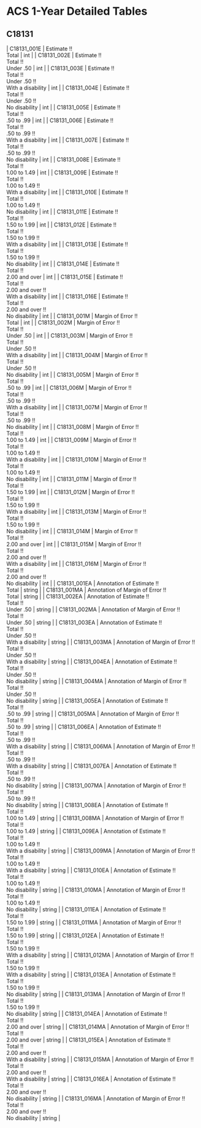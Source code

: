 # ACS 1-Year Detailed Tables

## C18131

| C18131_001E | Estimate !!<br>Total | int |
| C18131_002E | Estimate !!<br>Total !!<br>Under .50 | int |
| C18131_003E | Estimate !!<br>Total !!<br>Under .50 !!<br>With a disability | int |
| C18131_004E | Estimate !!<br>Total !!<br>Under .50 !!<br>No disability | int |
| C18131_005E | Estimate !!<br>Total !!<br>.50 to .99 | int |
| C18131_006E | Estimate !!<br>Total !!<br>.50 to .99 !!<br>With a disability | int |
| C18131_007E | Estimate !!<br>Total !!<br>.50 to .99 !!<br>No disability | int |
| C18131_008E | Estimate !!<br>Total !!<br>1.00 to 1.49 | int |
| C18131_009E | Estimate !!<br>Total !!<br>1.00 to 1.49 !!<br>With a disability | int |
| C18131_010E | Estimate !!<br>Total !!<br>1.00 to 1.49 !!<br>No disability | int |
| C18131_011E | Estimate !!<br>Total !!<br>1.50 to 1.99 | int |
| C18131_012E | Estimate !!<br>Total !!<br>1.50 to 1.99 !!<br>With a disability | int |
| C18131_013E | Estimate !!<br>Total !!<br>1.50 to 1.99 !!<br>No disability | int |
| C18131_014E | Estimate !!<br>Total !!<br>2.00 and over | int |
| C18131_015E | Estimate !!<br>Total !!<br>2.00 and over !!<br>With a disability | int |
| C18131_016E | Estimate !!<br>Total !!<br>2.00 and over !!<br>No disability | int |
| C18131_001M | Margin of Error !!<br>Total | int |
| C18131_002M | Margin of Error !!<br>Total !!<br>Under .50 | int |
| C18131_003M | Margin of Error !!<br>Total !!<br>Under .50 !!<br>With a disability | int |
| C18131_004M | Margin of Error !!<br>Total !!<br>Under .50 !!<br>No disability | int |
| C18131_005M | Margin of Error !!<br>Total !!<br>.50 to .99 | int |
| C18131_006M | Margin of Error !!<br>Total !!<br>.50 to .99 !!<br>With a disability | int |
| C18131_007M | Margin of Error !!<br>Total !!<br>.50 to .99 !!<br>No disability | int |
| C18131_008M | Margin of Error !!<br>Total !!<br>1.00 to 1.49 | int |
| C18131_009M | Margin of Error !!<br>Total !!<br>1.00 to 1.49 !!<br>With a disability | int |
| C18131_010M | Margin of Error !!<br>Total !!<br>1.00 to 1.49 !!<br>No disability | int |
| C18131_011M | Margin of Error !!<br>Total !!<br>1.50 to 1.99 | int |
| C18131_012M | Margin of Error !!<br>Total !!<br>1.50 to 1.99 !!<br>With a disability | int |
| C18131_013M | Margin of Error !!<br>Total !!<br>1.50 to 1.99 !!<br>No disability | int |
| C18131_014M | Margin of Error !!<br>Total !!<br>2.00 and over | int |
| C18131_015M | Margin of Error !!<br>Total !!<br>2.00 and over !!<br>With a disability | int |
| C18131_016M | Margin of Error !!<br>Total !!<br>2.00 and over !!<br>No disability | int |
| C18131_001EA | Annotation of Estimate !!<br>Total | string |
| C18131_001MA | Annotation of Margin of Error !!<br>Total | string |
| C18131_002EA | Annotation of Estimate !!<br>Total !!<br>Under .50 | string |
| C18131_002MA | Annotation of Margin of Error !!<br>Total !!<br>Under .50 | string |
| C18131_003EA | Annotation of Estimate !!<br>Total !!<br>Under .50 !!<br>With a disability | string |
| C18131_003MA | Annotation of Margin of Error !!<br>Total !!<br>Under .50 !!<br>With a disability | string |
| C18131_004EA | Annotation of Estimate !!<br>Total !!<br>Under .50 !!<br>No disability | string |
| C18131_004MA | Annotation of Margin of Error !!<br>Total !!<br>Under .50 !!<br>No disability | string |
| C18131_005EA | Annotation of Estimate !!<br>Total !!<br>.50 to .99 | string |
| C18131_005MA | Annotation of Margin of Error !!<br>Total !!<br>.50 to .99 | string |
| C18131_006EA | Annotation of Estimate !!<br>Total !!<br>.50 to .99 !!<br>With a disability | string |
| C18131_006MA | Annotation of Margin of Error !!<br>Total !!<br>.50 to .99 !!<br>With a disability | string |
| C18131_007EA | Annotation of Estimate !!<br>Total !!<br>.50 to .99 !!<br>No disability | string |
| C18131_007MA | Annotation of Margin of Error !!<br>Total !!<br>.50 to .99 !!<br>No disability | string |
| C18131_008EA | Annotation of Estimate !!<br>Total !!<br>1.00 to 1.49 | string |
| C18131_008MA | Annotation of Margin of Error !!<br>Total !!<br>1.00 to 1.49 | string |
| C18131_009EA | Annotation of Estimate !!<br>Total !!<br>1.00 to 1.49 !!<br>With a disability | string |
| C18131_009MA | Annotation of Margin of Error !!<br>Total !!<br>1.00 to 1.49 !!<br>With a disability | string |
| C18131_010EA | Annotation of Estimate !!<br>Total !!<br>1.00 to 1.49 !!<br>No disability | string |
| C18131_010MA | Annotation of Margin of Error !!<br>Total !!<br>1.00 to 1.49 !!<br>No disability | string |
| C18131_011EA | Annotation of Estimate !!<br>Total !!<br>1.50 to 1.99 | string |
| C18131_011MA | Annotation of Margin of Error !!<br>Total !!<br>1.50 to 1.99 | string |
| C18131_012EA | Annotation of Estimate !!<br>Total !!<br>1.50 to 1.99 !!<br>With a disability | string |
| C18131_012MA | Annotation of Margin of Error !!<br>Total !!<br>1.50 to 1.99 !!<br>With a disability | string |
| C18131_013EA | Annotation of Estimate !!<br>Total !!<br>1.50 to 1.99 !!<br>No disability | string |
| C18131_013MA | Annotation of Margin of Error !!<br>Total !!<br>1.50 to 1.99 !!<br>No disability | string |
| C18131_014EA | Annotation of Estimate !!<br>Total !!<br>2.00 and over | string |
| C18131_014MA | Annotation of Margin of Error !!<br>Total !!<br>2.00 and over | string |
| C18131_015EA | Annotation of Estimate !!<br>Total !!<br>2.00 and over !!<br>With a disability | string |
| C18131_015MA | Annotation of Margin of Error !!<br>Total !!<br>2.00 and over !!<br>With a disability | string |
| C18131_016EA | Annotation of Estimate !!<br>Total !!<br>2.00 and over !!<br>No disability | string |
| C18131_016MA | Annotation of Margin of Error !!<br>Total !!<br>2.00 and over !!<br>No disability | string |

